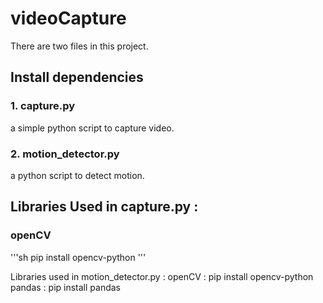 # videoCapture
There are two files in this project.

## Install dependencies
### 1. capture.py 
a simple python script to capture video.
### 2. motion_detector.py 
a python script to detect motion.

## Libraries Used in capture.py :
### openCV 
'''sh
pip install opencv-python
'''

Libraries used in motion_detector.py :
openCV : pip install opencv-python 
pandas : pip install pandas
